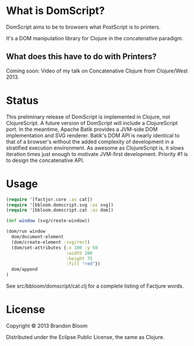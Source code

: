 # What is DomScript?

DomScript aims to be to browsers what PostScript is to printers.

It's a DOM manipulation library for Clojure in the concatenative paradigm.

## What does this have to do with Printers?

Coming soon: Video of my talk on Concatenative Clojure from Clojure/West 2013.

# Status

This preliminary release of DomScript is implemented in Clojure, not
ClojureScript. A future version of DomScript will include a ClojureScript port.
In the meantime, Apache Batik provides a JVM-side DOM implementation and SVG
renderer. Batik's DOM API is nearly identical to that of a browser's without
the added complexity of development in a stratified execution environment.
As awesome as ClojureScript is, it slows iteration times just enough to
motivate JVM-first development. Priority #1 is to design the concatenative API.

# Usage

```clojure
(require '[factjor.core :as cat])
(require '[bbloom.domscript.svg :as svg])
(require '[bbloom.domscript.cat :as dom])

(def window (svg/create-window))

(dom/run window
  dom/document-element
  (dom/create-element :svg/rect)
  (dom/set-attributes {:x 100 :y 50
                       :width 200
                       :height 75
                       :fill "red"})
  dom/append
)
```

See src/bbloom/domscript/cat.clj for a complete listing of Factjure words.

# License

Copyright © 2013 Brandon Bloom

Distributed under the Eclipse Public License, the same as Clojure.
